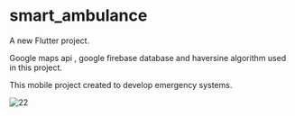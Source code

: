 # smart_ambulance

A new Flutter project.

Google maps api , google firebase database and haversine algorithm  used in this project.

This mobile project created to develop emergency systems.

![22](https://user-images.githubusercontent.com/25648579/90418354-b21e6a80-e0bd-11ea-922f-f088a50a63c2.png)


